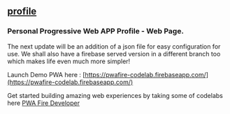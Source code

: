 ## [profile](https://pwafire-codelab.firebaseapp.com/)
### Personal Progressive Web APP Profile - Web Page. 

The next update will be an addition of a json file for easy configuration for use. We shall also have a firebase served version in a different branch too which makes life even much more simpler!

Launch Demo PWA here : [https://pwafire-codelab.firebaseapp.com/](https://pwafire-codelab.firebaseapp.com/)

Get started building amazing web experiences by taking some of codelabs here [PWA Fire Developer](http://www.pwafire.org/developer/)

